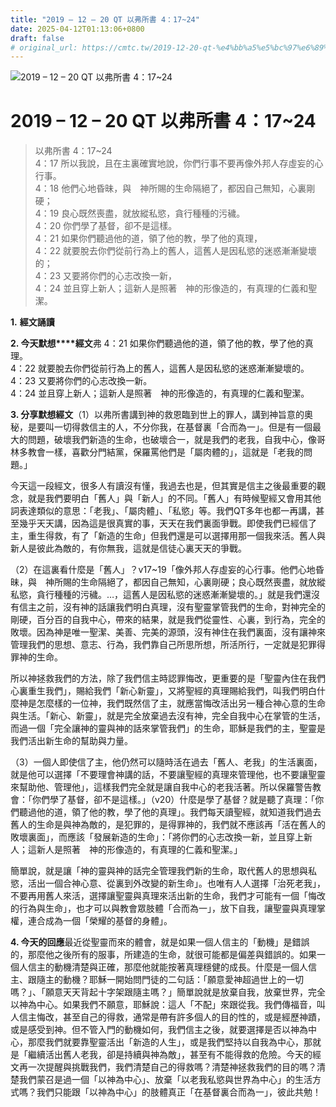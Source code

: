 ```yaml
---
title: "2019 – 12 – 20 QT 以弗所書 4：17~24"
date: 2025-04-12T01:13:06+0800
draft: false
# original_url: https://cmtc.tw/2019-12-20-qt-%e4%bb%a5%e5%bc%97%e6%89%80%e6%9b%b8-4%ef%bc%9a1724
---
```


![2019 – 12 – 20 QT 以弗所書 4：17~24](/images/qt.jpg   "2019 – 12 – 20 QT 以弗所書 4：17~24")

# 2019 – 12 – 20 QT 以弗所書 4：17~24

> 以弗所書 4：17~24  
> 4：17 所以我說，且在主裏確實地說，你們行事不要再像外邦人存虛妄的心行事。  
> 4：18 他們心地昏昧，與　神所賜的生命隔絕了，都因自己無知，心裏剛硬；  
> 4：19 良心既然喪盡，就放縱私慾，貪行種種的污穢。  
> 4：20 你們學了基督，卻不是這樣。  
> 4：21 如果你們聽過他的道，領了他的教，學了他的真理，  
> 4：22 就要脫去你們從前行為上的舊人，這舊人是因私慾的迷惑漸漸變壞的；  
> 4：23 又要將你們的心志改換一新，  
> 4：24 並且穿上新人；這新人是照著　神的形像造的，有真理的仁義和聖潔。

**1.** **經文誦讀**

**2. 今天默想****經文**弗 4：21 如果你們聽過他的道，領了他的教，學了他的真理。  
4：22 就要脫去你們從前行為上的舊人，這舊人是因私慾的迷惑漸漸變壞的。  
4：23 又要將你們的心志改換一新。  
4：24 並且穿上新人；這新人是照著　神的形像造的，有真理的仁義和聖潔。

**3. 分享默想經文**（1）以弗所書講到神的救恩臨到世上的罪人，講到神旨意的奧秘，是要叫一切得救信主的人，不分你我，在基督裏「合而為一」。但是有一個最大的問題，破壞我們新造的生命，也破壞合一，就是我們的老我，自我中心，像哥林多教會一樣，喜歡分門結黨，保羅罵他們是「屬肉體的」，這就是「老我的問題。」

今天這一段經文，很多人有讀沒有懂，我過去也是，但其實是信主之後最重要的觀念，就是我們要明白「舊人」與「新人」的不同。「舊人」有時候聖經又會用其他詞表達類似的意思：「老我」、「屬肉體」、「私慾」等。我們QT多年也都一再講，甚至幾乎天天講，因為這是很真實的事，天天在我們裏面爭戰。即使我們已經信了主，重生得救，有了「新造的生命」但我們還是可以選擇用那一個我來活。舊人與新人是彼此為敵的，有你無我，這就是信徒心裏天天的爭戰。

（2）在這裏看什麼是「舊人」？v17~19「像外邦人存虛妄的心行事。他們心地昏昧，與　神所賜的生命隔絕了，都因自己無知，心裏剛硬；良心既然喪盡，就放縱私慾，貪行種種的污穢。…，這舊人是因私慾的迷惑漸漸變壞的。」就是我們還沒有信主之前，沒有神的話讓我們明白真理，沒有聖靈掌管我們的生命，對神完全的剛硬，百分百的自我中心，帶來的結果，就是我們從靈性、心裏，到行為，完全的敗壞。因為神是唯一聖潔、美善、完美的源頭，沒有神住在我們裏面，沒有讓神來管理我們的思想、意志、行為，我們靠自己所思所想，所活所行，一定就是犯罪得罪神的生命。

所以神拯救我們的方法，除了我們信主時認罪悔改，更重要的是「聖靈內住在我們心裏重生我們」，賜給我們「新心新靈」，又將聖經的真理賜給我們，叫我們明白什麼神是怎麼樣的一位神，我們既然信了主，就應當悔改活出另一種合神心意的生命與生活。「新心、新靈」，就是完全放棄過去沒有神，完全自我中心在掌管的生活，而過一個「完全讓神的靈與神的話來掌管我們」的生命，耶穌是我們的主，聖靈是我們活出新生命的幫助與力量。

（3）一個人即使信了主，他仍然可以隨時活在過去「舊人、老我」的生活裏面，就是他可以選擇「不要理會神講的話，不要讓聖經的真理來管理他，也不要讓聖靈來幫助他、管理他」，這樣我們完全就是讓自我中心的老我活著。所以保羅警告教會：「你們學了基督，卻不是這樣。」（v20）什麼是學了基督？就是聽了真理：「你們聽過他的道，領了他的教，學了他的真理」。我們每天讀聖經，就知道我們過去舊人的生命是與神為敵的，是犯罪的，是得罪神的，我們就不應該再「活在舊人的敗壞裏面」，而應該「發展新造的生命」：「將你們的心志改換一新，並且穿上新人；這新人是照著　神的形像造的，有真理的仁義和聖潔。」

簡單說，就是讓「神的靈與神的話完全管理我們新的生命，取代舊人的思想與私慾，活出一個合神心意、從裏到外改變的新生命」。也唯有人人選擇「治死老我」，不要再用舊人來活，選擇讓聖靈與真理來活出新的生命，我們才可能有一個「悔改的行為與生命」，也才可以與教會眾肢體「合而為一」，放下自我，讓聖靈與真理掌權，連合成為一個「榮耀的基督的身體」。

**4. 今天的回應**最近從聖靈而來的體會，就是如果一個人信主的「動機」是錯誤的，那麼他之後所有的服事，所建造的生命，就很可能都是偏差與錯誤的。如果一個人信主的動機清楚與正確，那麼他就能按著真理穩健的成長。什麼是一個人信主、跟隨主的動機？耶穌一開始問門徒的二句話：「願意愛神超過世上的一切嗎？」、「願意天天背起十字架跟隨主嗎？」簡單說就是放棄自我，放棄世界，完全以神為中心。如果我們不願意，耶穌說：這人「不配」來跟從我。我們傳福音，叫人信主悔改，甚至自己的得救，通常是帶有許多個人的目的性的，或是經歷神蹟，或是感受到神。但不管入門的動機如何，我們信主之後，就要選擇是否以神為中心，那麼我們就要靠聖靈活出「新造的人生」，或是我們堅持以自我為中心，那就是「繼續活出舊人老我，卻是持續與神為敵」，甚至有不能得救的危險。今天的經文再一次提醒與挑戰我們，我們清楚自己的得救嗎？清楚神拯救我們的目的嗎？清楚我們蒙召是過一個「以神為中心」、放棄「以老我私慾與世界為中心」的生活方式嗎？我們只能跟「以神為中心」的肢體真正「在基督裏合而為一」，彼此共勉！